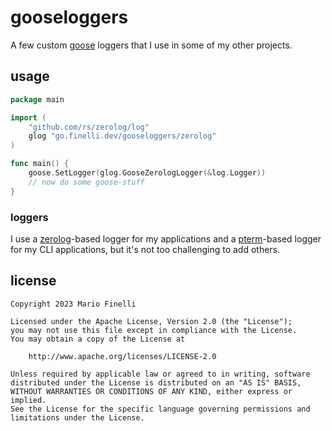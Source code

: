 # gooseloggers

A few custom [goose](https://github.com/pressly/goose) loggers that I use in
some of my other projects.

## usage

```go
package main

import (
	"github.com/rs/zerolog/log"
	glog "go.finelli.dev/gooseloggers/zerolog"
)

func main() {
	goose.SetLogger(glog.GooseZerologLogger(&log.Logger))
	// now do some goose-stuff
}
```

### loggers

I use a [zerolog](https://github.com/rs/zerolog)-based logger for my
applications and a [pterm](https://github.com/pterm/pterm)-based logger for
my CLI applications, but it's not too challenging to add others.

## license

```
Copyright 2023 Mario Finelli

Licensed under the Apache License, Version 2.0 (the "License");
you may not use this file except in compliance with the License.
You may obtain a copy of the License at

    http://www.apache.org/licenses/LICENSE-2.0

Unless required by applicable law or agreed to in writing, software
distributed under the License is distributed on an "AS IS" BASIS,
WITHOUT WARRANTIES OR CONDITIONS OF ANY KIND, either express or implied.
See the License for the specific language governing permissions and
limitations under the License.
```
